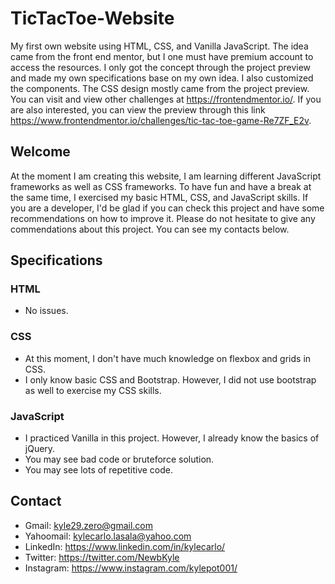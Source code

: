# TicTacToe-Website
My first own website using HTML, CSS, and Vanilla JavaScript. The idea came from the front end mentor, but I one must have
premium account to access the resources. I only got the concept through the project preview and made my own specifications
base on my own idea. I also customized the components. The CSS design mostly came from the project preview. You can visit 
and view other challenges at https://frontendmentor.io/. If you are also interested, you can view the preview through this
link https://www.frontendmentor.io/challenges/tic-tac-toe-game-Re7ZF_E2v.

## Welcome
At the moment I am creating this website, I am learning different JavaScript frameworks as well as CSS frameworks.
To have fun and have a break at the same time, I exercised my basic HTML, CSS, and JavaScript skills. If you are a developer,
I'd be glad if you can check this project and have some recommendations on how to improve it. Please do not hesitate to 
give any commendations about this project. You can see my contacts below.

## Specifications
### HTML
  - No issues.
### CSS
  - At this moment, I don't have much knowledge on flexbox and grids in CSS. 
  - I only know basic CSS and Bootstrap. However, I did not use bootstrap as well to exercise my CSS skills.
### JavaScript
  - I practiced Vanilla in this project. However, I already know the basics of jQuery.
  - You may see bad code or bruteforce solution.
  - You may see lots of repetitive code.

## Contact
  - Gmail: kyle29.zero@gmail.com
  - Yahoomail: kylecarlo.lasala@yahoo.com
  - LinkedIn: https://www.linkedin.com/in/kylecarlo/
  - Twitter: https://twitter.com/NewbKyle
  - Instagram: https://www.instagram.com/kylepot001/
